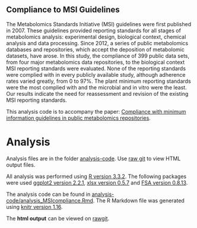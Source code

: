 ## Compliance to MSI Guidelines
The Metabolomics Standards Initiative (MSI) guidelines were first published in 2007. These guidelines provided reporting standards for all stages of metabolomics analysis: experimental design, biological context, chemical analysis and data processing. Since 2012, a series of public metabolomics databases and repositories, which accept the deposition of metabolomic datasets, have arose. In this study, the compliance of 399 public data sets, from four major metabolomics data repositories, to the biological context MSI reporting standards were evaluated. None of the reporting standards were complied with in every publicly available study, although adherence rates varied greatly, from 0 to 97%. The plant minimum reporting standards were the most complied with and the microbial and in vitro were the least. Our results indicate the need for reassessment and revision of the existing MSI reporting standards. 

This analysis code is to accompany the paper: [Compliance with minimum information guidelines in public metabolomics repositories](https://www.nature.com/articles/sdata2017137).

# Analysis

Analysis files are in the folder [analysis-code](https://github.com/RASpicer/Compliance_MSI_Guidelines/tree/master/analysis_code). Use [raw git](https://rawgit.com/) to view HTML output files.

All analysis was performed using [R version 3.3.2](https://cran.r-project.org/). The following packages were used [ggplot2 version 2.2.1](https://cran.r-project.org/web/packages/ggplot2/index.html), [xlsx version 0.5.7](https://cran.r-project.org/web/packages/xlsx/index.html) and [FSA version 0.8.13](https://cran.r-project.org/web/packages/FSA/index.html).

The analysis code can be found in [analysis-code/analysis_MSIcompliance.Rmd](https://github.com/RASpicer/Compliance_MSI_Guidelines/tree/master/analysis_code/analysis_MSIcompliance.Rmd). The R Markdown file was generated using [knitr version 1.16](https://cran.r-project.org/web/packages/knitr/index.html). 


The <b>html output</b> can be viewed on [rawgit](https://rawgit.com/RASpicer/Compliance_MSI_Guidelines/master/analysis_code/analysis_MSIcompliance.html).
